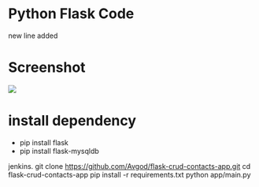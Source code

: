 # Python Flask Code
new line added 
# Screenshot
![](docs/screenshot.png)

# install dependency
- pip install flask
- pip install flask-mysqldb

jenkins.
git clone https://github.com/Avgod/flask-crud-contacts-app.git
cd flask-crud-contacts-app
pip install -r requirements.txt
python app/main.py  
